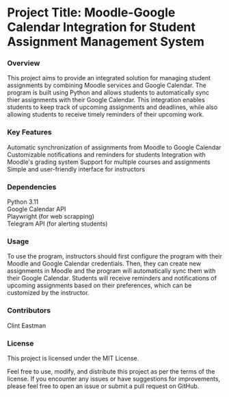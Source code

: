 <h1> Project Title: Moodle-Google Calendar Integration for Student Assignment Management System </h1>
<h3> Overview </h3>
This project aims to provide an integrated solution for managing student assignments by combining Moodle services and Google Calendar. The program is built using Python and allows students to automatically sync thier assignments with their Google Calendar. This integration enables students to keep track of upcoming assignments and deadlines, while also allowing students to receive timely reminders of their upcoming work.

<h3>Key Features</h3>
Automatic synchronization of assignments from Moodle to Google Calendar
Customizable notifications and reminders for students
Integration with Moodle's grading system
Support for multiple courses and assignments
Simple and user-friendly interface for instructors

<h3> Dependencies </h3>
Python 3.11 </br>
Google Calendar API <br>
Playwright (for web scrapping) </br>
Telegram API (for alerting students)</br>

<h3> Usage </h3>
To use the program, instructors should first configure the program with their Moodle and Google Calendar credentials. Then, they can create new assignments in Moodle and the program will automatically sync them with their Google Calendar. Students will receive reminders and notifications of upcoming assignments based on their preferences, which can be customized by the instructor.

<h3> Contributors </h3>
Clint Eastman

<h3> License </h3>
This project is licensed under the MIT License.

Feel free to use, modify, and distribute this project as per the terms of the license. If you encounter any issues or have suggestions for improvements, please feel free to open an issue or submit a pull request on GitHub.
